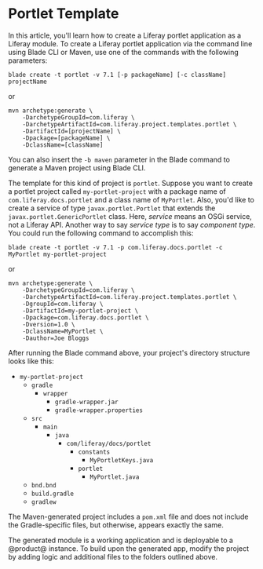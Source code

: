 # Portlet Template [](id=using-the-portlet-template)

In this article, you'll learn how to create a Liferay portlet application
as a Liferay module. To create a Liferay portlet application via the command
line using Blade CLI or Maven, use one of the commands with the following
parameters:

    blade create -t portlet -v 7.1 [-p packageName] [-c className] projectName

or

    mvn archetype:generate \
        -DarchetypeGroupId=com.liferay \
        -DarchetypeArtifactId=com.liferay.project.templates.portlet \
        -DartifactId=[projectName] \
        -Dpackage=[packageName] \
        -DclassName=[className]

You can also insert the `-b maven` parameter in the Blade command to generate a
Maven project using Blade CLI.

The template for this kind of project is `portlet`. Suppose you want to create a
portlet project called `my-portlet-project` with a package name of
`com.liferay.docs.portlet` and a class name of `MyPortlet`. Also, you'd like to
create a service of type `javax.portlet.Portlet` that extends the
`javax.portlet.GenericPortlet` class. Here, *service* means an OSGi service, not
a Liferay API. Another way to say *service type* is to say *component type*. You
could run the following command to accomplish this:

    blade create -t portlet -v 7.1 -p com.liferay.docs.portlet -c MyPortlet my-portlet-project

or

    mvn archetype:generate \
        -DarchetypeGroupId=com.liferay \
        -DarchetypeArtifactId=com.liferay.project.templates.portlet \
        -DgroupId=com.liferay \
        -DartifactId=my-portlet-project \
        -Dpackage=com.liferay.docs.portlet \
        -Dversion=1.0 \
        -DclassName=MyPortlet \
        -Dauthor=Joe Bloggs

After running the Blade command above, your project's directory structure looks
like this:

- `my-portlet-project`
    - `gradle`
        - `wrapper`
            - `gradle-wrapper.jar`
            - `gradle-wrapper.properties`
    - `src`
        - `main`
            - `java`
                - `com/liferay/docs/portlet`
                    - `constants`
                        - `MyPortletKeys.java`
                    - `portlet`
                        - `MyPortlet.java`
    - `bnd.bnd`
    - `build.gradle`
    - `gradlew`

The Maven-generated project includes a `pom.xml` file and does not include the
Gradle-specific files, but otherwise, appears exactly the same.

The generated module is a working application and is deployable to a @product@
instance. To build upon the generated app, modify the project by adding logic
and additional files to the folders outlined above.
